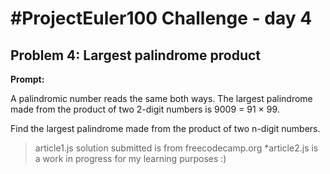 # #ProjectEuler100 Challenge - day 4

## Problem 4: Largest palindrome product

**Prompt:**

A palindromic number reads the same both ways. The largest palindrome made from the product of two 2-digit numbers is 9009 = 91 × 99.

Find the largest palindrome made from the product of two n-digit numbers.

> article1.js solution submitted is from freecodecamp.org
> *article2.js is a work in progress for my learning purposes :)